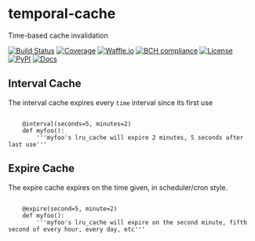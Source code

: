 # temporal-cache
Time-based cache invalidation

[![Build Status](https://travis-ci.org/timkpaine/temporal-cache.svg?branch=master)](https://travis-ci.org/timkpaine/temporal-cache)
[![Coverage](https://codecov.io/gh/timkpaine/temporal-cache/branch/master/graph/badge.svg)](https://codecov.io/gh/timkpaine/temporal-cache)
[![Waffle.io](https://badge.waffle.io/timkpaine/temporal-cache.png?label=ready&title=Ready)](https://waffle.io/timkpaine/temporal-cache?utm_source=badge)
[![BCH compliance](https://bettercodehub.com/edge/badge/timkpaine/temporal-cache?branch=master)](https://bettercodehub.com/)
[![License](https://img.shields.io/github/license/timkpaine/temporal-cache.svg)](https://pypi.python.org/pypi/temporal-cache/)
[![PyPI](https://img.shields.io/pypi/v/temporal-cache.svg)](https://pypi.python.org/pypi/temporal-cache/)
[![Docs](https://img.shields.io/readthedocs/temporal-cache.svg)](https://temporal-cache.readthedocs.io)


## Interval Cache
The interval cache expires every `time` interval since its first use

```python3

    @interval(seconds=5, minutes=2)
    def myfoo():
        '''myfoo's lru_cache will expire 2 minutes, 5 seconds after last use'''
```


## Expire Cache
The expire cache expires on the time given, in scheduler/cron style.

```python3

    @expire(second=5, minute=2)
    def myfoo():
        '''myfoo's lru_cache will expire on the second minute, fifth second of every hour, every day, etc'''
```
